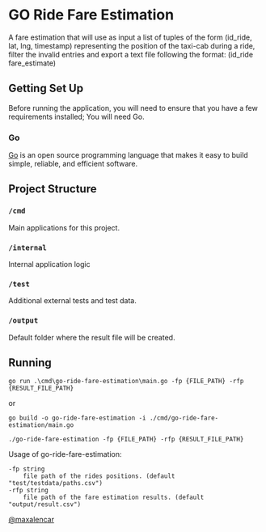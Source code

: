 # GO Ride Fare Estimation

A fare estimation that will use as input a list of tuples of the form (id_ride, lat, lng, timestamp) representing the position of the taxi-cab during a ride, filter the invalid entries and export a text file following the format: (id_ride fare_estimate)


## Getting Set Up

Before running the application, you will need to ensure that you have a few requirements installed;
You will need Go.

### Go

[Go](https://golang.org/) is an open source programming language that makes it easy to build simple, reliable, and efficient software.

## Project Structure

### `/cmd`

Main applications for this project.

### `/internal`

Internal application logic

### `/test`

Additional external tests and test data.

### `/output`

Default folder where the result file will be created.

## Running

    go run .\cmd\go-ride-fare-estimation\main.go -fp {FILE_PATH} -rfp {RESULT_FILE_PATH}

or

    go build -o go-ride-fare-estimation -i ./cmd/go-ride-fare-estimation/main.go

    ./go-ride-fare-estimation -fp {FILE_PATH} -rfp {RESULT_FILE_PATH}


Usage of go-ride-fare-estimation:

    -fp string
        file path of the rides positions. (default "test/testdata/paths.csv")
    -rfp string
        file path of the fare estimation results. (default "output/result.csv")


[@maxalencar](https://github.com/maxalencar)